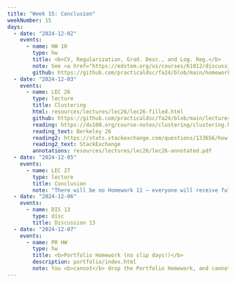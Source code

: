 ```yaml
---
title: "Week 15: Conclusion"
weekNumber: 15
days:
  - date: "2024-12-02"
    events:
      - name: HW 10
        type: hw
        title: <b>CV, Regularization, Grad. Desc., and Log. Reg.</b>
        note: See <a href="https://edstem.org/us/courses/61012/discussion/5814556">this thread on Ed</a> for an important update! There's an updated notebook (<code>hw10-updated.ipynb</code>) the autograder denominator has been lowered from 24 to 22, and the (optional) prediction competition is extended until 12/9.
        github: https://github.com/practicaldsc/fa24/blob/main/homeworks/hw10/hw10-updated.ipynb
  - date: "2024-12-03"
    events:
      - name: LEC 26
        type: lecture
        title: Clustering
        html: resources/lectures/lec26/lec26-filled.html
        github: https://github.com/practicaldsc/fa24/blob/main/lectures/lec26/
        reading: https://ds100.org/course-notes/clustering/clustering.html
        reading_text: Berkeley 26
        reading2: https://stats.stackexchange.com/questions/133656/how-to-understand-the-drawbacks-of-k-means
        reading2_text: StackExchange
        annotations: resources/lectures/lec26/lec26-annotated.pdf
  - date: "2024-12-05"
    events:
      - name: LEC 27
        type: lecture
        title: Conclusion
        note: "There will be no Homework 11 – everyone will receive full credit for it!"
  - date: "2024-12-06"
    events:
      - name: DIS 13
        type: disc
        title: Discussion 13
  - date: "2024-12-07"
    events:
      - name: PR HW
        type: hw
        title: <b>Portfolio Homework (no slip days!)</b>
        description: portfolio/index.html
        note: You <b>cannot</b> drop the Portfolio Homework, and cannot use slip days on it!
---
```

